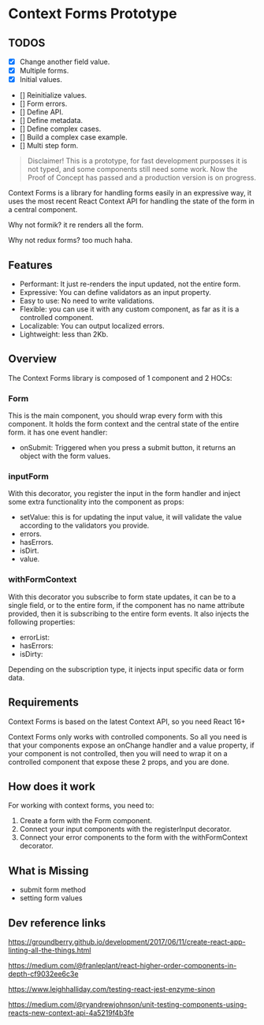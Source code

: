 # Context Forms Prototype

## TODOS

- [X] Change another field value.
- [X] Multiple forms.
- [X] Initial values.
- [] Reinitialize values.
- [] Form errors.
- [] Define API.
- [] Define metadata.
- [] Define complex cases.
- [] Build a complex case example.
- [] Multi step form.

> Disclaimer! This is a prototype, for fast development purposses it is
> not typed, and some components still need some work. Now the Proof of
> Concept has passed and a production version is on progress.

Context Forms is a library for handling forms easily in an expressive
way, it uses the most recent React Context API for handling the state of
the form in a central component.

Why not formik? it re renders all the form.

Why not redux forms? too much haha.

## Features

- Performant: It just re-renders the input updated, not the entire
  form.
- Expressive: You can define validators as an input property.
- Easy to use: No need to write validations.
- Flexible: you can use it with any custom component, as far as it is a
  controlled component.
- Localizable: You can output localized errors.
- Lightweight: less than 2Kb.

## Overview

The Context Forms library is composed of 1 component and 2 HOCs:

### Form

This is the main component, you should wrap every form with this
component. It holds the form context and the central state of the entire
form. it has one event handler:

- onSubmit: Triggered when you press a submit button, it returns an
  object with the form values.

### inputForm

With this decorator, you register the input in the form handler and
inject some extra functionality into the component as props:

- setValue: this is for updating the input value, it will validate the
  value according to the validators you provide.
- errors.
- hasErrors.
- isDirt.
- value.

### withFormContext

With this decorator you subscribe to form state updates, it can be to a
single field, or to the entire form, if the component has no name
attribute provided, then it is subscribing to the entire form events. It
also injects the following properties:

- errorList:
- hasErrors:
- isDirty:

Depending on the subscription type, it injects input specific data or
form data.

## Requirements

Context Forms is based on the latest Context API, so you need React 16+

Context Forms only works with controlled components. So all you need is
that your components expose an onChange handler and a value property, if
your component is not controlled, then you will need to wrap it on a
controlled component that expose these 2 props, and you are done.

## How does it work

For working with context forms, you need to:

1. Create a form with the Form component.
2. Connect your input components with the registerInput decorator.
3. Connect your error components to the form with the withFormContext
   decorator.

## What is Missing

- submit form method
- setting form values

## Dev reference links

https://groundberry.github.io/development/2017/06/11/create-react-app-linting-all-the-things.html

https://medium.com/@franleplant/react-higher-order-components-in-depth-cf9032ee6c3e

https://www.leighhalliday.com/testing-react-jest-enzyme-sinon

https://medium.com/@ryandrewjohnson/unit-testing-components-using-reacts-new-context-api-4a5219f4b3fe
